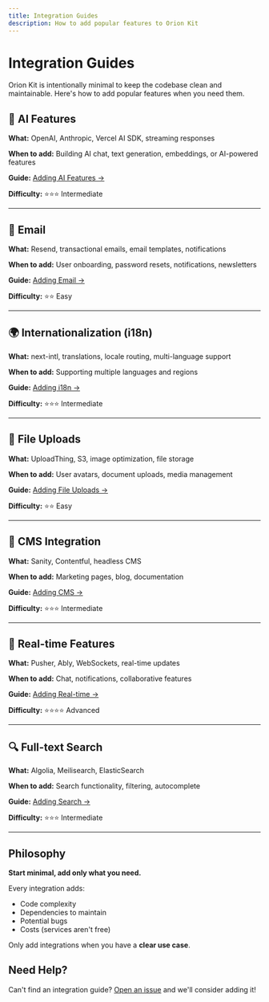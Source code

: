 ```yaml
---
title: Integration Guides
description: How to add popular features to Orion Kit
---
```


# Integration Guides

Orion Kit is intentionally minimal to keep the codebase clean and maintainable. Here's how to add popular features when you need them.

## 🤖 AI Features

**What:** OpenAI, Anthropic, Vercel AI SDK, streaming responses

**When to add:** Building AI chat, text generation, embeddings, or AI-powered features

**Guide:** [Adding AI Features →](/reference/integrations/ai)

**Difficulty:** ⭐⭐⭐ Intermediate

---

## 📧 Email

**What:** Resend, transactional emails, email templates, notifications

**When to add:** User onboarding, password resets, notifications, newsletters

**Guide:** [Adding Email →](/reference/integrations/email)

**Difficulty:** ⭐⭐ Easy

---

## 🌍 Internationalization (i18n)

**What:** next-intl, translations, locale routing, multi-language support

**When to add:** Supporting multiple languages and regions

**Guide:** [Adding i18n →](/reference/integrations/i18n)

**Difficulty:** ⭐⭐⭐ Intermediate

---

## 📁 File Uploads

**What:** UploadThing, S3, image optimization, file storage

**When to add:** User avatars, document uploads, media management

**Guide:** [Adding File Uploads →](/reference/integrations/file-uploads)

**Difficulty:** ⭐⭐ Easy

---

## 🎨 CMS Integration

**What:** Sanity, Contentful, headless CMS

**When to add:** Marketing pages, blog, documentation

**Guide:** [Adding CMS →](/reference/integrations/cms)

**Difficulty:** ⭐⭐⭐ Intermediate

---

## 💬 Real-time Features

**What:** Pusher, Ably, WebSockets, real-time updates

**When to add:** Chat, notifications, collaborative features

**Guide:** [Adding Real-time →](/reference/integrations/realtime)

**Difficulty:** ⭐⭐⭐⭐ Advanced

---

## 🔍 Full-text Search

**What:** Algolia, Meilisearch, ElasticSearch

**When to add:** Search functionality, filtering, autocomplete

**Guide:** [Adding Search →](/reference/integrations/search)

**Difficulty:** ⭐⭐⭐ Intermediate

---

## Philosophy

**Start minimal, add only what you need.**

Every integration adds:

- Code complexity
- Dependencies to maintain
- Potential bugs
- Costs (services aren't free)

Only add integrations when you have a **clear use case**.

## Need Help?

Can't find an integration guide? [Open an issue](https://github.com/orion-kit/orion/issues) and we'll consider adding it!
